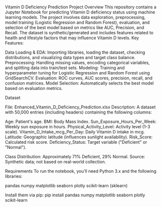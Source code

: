Vitamin D Deficiency Prediction Project
Overview
This repository contains a Jupyter Notebook for predicting Vitamin D deficiency status using machine learning models. The project involves data exploration, preprocessing, model training (Logistic Regression and Random Forest), evaluation, and selection of the best model based on metrics like AUC, Precision, and Recall.
The dataset is synthetic/generated and includes features related to health and lifestyle factors that may influence Vitamin D levels.
Key Features:

Data Loading & EDA: Importing libraries, loading the dataset, checking distributions, and visualizing data types and target class balance.
Preprocessing: Handling missing values, encoding categorical variables, and splitting data into train/test sets.
Modeling: Training and hyperparameter tuning for Logistic Regression and Random Forest using GridSearchCV.
Evaluation: ROC curves, AUC scores, precision, recall, and confusion matrices.
Model Selection: Automatically selects the best model based on evaluation metrics.

Dataset

File: Enhanced_Vitamin_D_Deficiency_Prediction.xlsx
Description: A dataset with 50,000 entries (including headers) containing the following columns:

Age: Patient's age.
BMI: Body Mass Index.
Sun_Exposure_Hours_Per_Week: Weekly sun exposure in hours.
Physical_Activity_Level: Activity level (1-3 scale).
Vitamin_D_Intake_mcg_Per_Day: Daily Vitamin D intake in mcg.
Latitude: Geographic latitude (influences sunlight availability).
Risk_Score: Calculated risk score.
Deficiency_Status: Target variable ("Deficient" or "Normal").


Class Distribution: Approximately 71% Deficient, 29% Normal.
Source: Synthetic data; not based on real-world collection.

Requirements
To run the notebook, you'll need Python 3.x and the following libraries:

pandas
numpy
matplotlib
seaborn
plotly
scikit-learn (sklearn)

Install them via pip:
pip install pandas numpy matplotlib seaborn plotly scikit-learn
